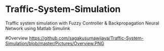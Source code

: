 # Traffic-System-Simulation
Traffic system simulation with Fuzzy Controller &amp; Backpropagation Neural Network  using Matlab Simulink

#Overview
https://github.com/sagakusumawijaya/Traffic-System-Simulation/blob/master/Pictures/Overview.PNG
